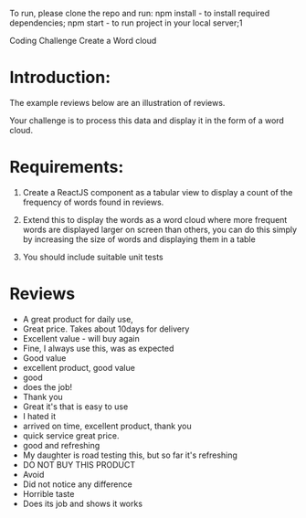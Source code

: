 To run, please clone the repo and run:
  npm install - to install required dependencies;
  npm start   - to run project in your local server;1 



Coding Challenge Create a Word cloud 

# Introduction:

The example reviews below are an illustration of reviews.  

Your challenge is to process this data and display it in the form of a word cloud.

# Requirements:

1. Create a ReactJS component as a tabular view to display a count of the frequency of words found in reviews.  

2. Extend this to display the words as a word cloud where more frequent words are displayed larger on screen than others, you can do this simply by increasing the size of words and displaying them in a table

3. You should include suitable unit tests


# Reviews

* A great product for daily use,  
* Great price. Takes about 10days for delivery
* Excellent value - will buy again
* Fine, I always use this, was as expected
* Good value
* excellent product, good value
* good
* does the job!
* Thank you
* Great it's that is easy to use  
* I hated it
* arrived on time, excellent product, thank you
* quick service great price.
* good and refreshing
* My daughter is road testing this, but so far it's refreshing  
* DO NOT BUY THIS PRODUCT  
* Avoid
* Did not notice any difference  
* Horrible taste  
* Does its job and shows it works
